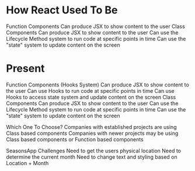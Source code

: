 # How React Used To Be

Function Components
  Can produce JSX to show content to the user
Class Components
  Can produce JSX to show content to the user
  Can use the Lifecycle Method system to run code at specific points in time
  Can use the "state" system to update content on the screen 


# Present

Function Components (Hooks System)
  Can produce JSX to show content to the user
  Can use Hooks to run code at specific points in time
  Can use Hooks to access state system and update content on the screen
Class Components
  Can produce JSX to show content to the user
  Can use the Lifecycle Method system to run code at specific points in time
  Can use the "state" system to update content on the screen 

Which One To Choose?
  Companies with established projects are using Class based components 
  Companies with newer projects may be using Class based components or Function based components

SeasonsApp Challenges
  Need to get the users physical location 
  Need to determine the current month
  Need to change text and styling based on Location + Month


